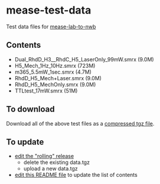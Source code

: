 # mease-test-data
Test data files for [mease-lab-to-nwb](https://github.com/catalystneuro/mease-lab-to-nwb)

## Contents

- Dual_RhdD_H3__RhdC_H5_LaserOnly_99mW.smrx (9.0M)
- H5_Mech_1Hz_10Hz.smrx (723M)
- m365_5.5mW_1sec.smrx (4.7M)
- RhdD_H5_Mech+Laser.smrx (9.0M)
- RhdD_H5_MechOnly.smrx (9.0M)
- TTLtest_17mW.smrx (51M)

## To download

Download all of the above test files as a [compressed tgz file](https://github.com/lkeegan/mease-test-data/releases/download/rolling/data.tgz).

## To update

- [edit the "rolling" release](https://github.com/lkeegan/mease-test-data/releases/edit/rolling)
  - delete the existing data.tgz
  - upload a new data.tgz
- [edit this README file](https://github.com/ssciwr/mease-test-data/edit/main/README.md) to update the list of contents
